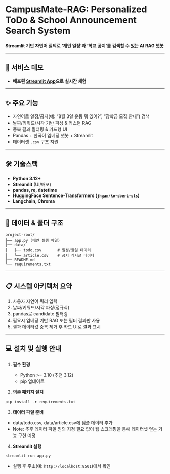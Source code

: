 # CampusMate-RAG: Personalized ToDo & School Announcement Search System

**Streamlit 기반 자연어 질의로 ‘개인 일정’과 ‘학교 공지’를 검색할 수 있는 AI RAG 챗봇**

---

## 🌟 서비스 데모

- **배포된 [Streamlit App](https://campusmate-rag.streamlit.app/)으로 실시간 체험**

---

## ✨ 주요 기능

- 자연어로 일정/공지(예: “8월 3일 운동 뭐 있어?”, “장학금 모집 안내”) 검색
- 날짜/키워드/시각 기반 파싱 & 커스텀 RAG
- 중복 결과 필터링 & 카드형 UI
- Pandas + 한국어 임베딩 챗봇 + Streamlit
- 데이터셋 `.csv` 구조 지원

---

## 🛠️ 기술스택

- **Python 3.12+**
- **Streamlit** (UI/배포)
- **pandas, re, datetime**
- **HuggingFace Sentence-Transformers (`jhgan/ko-sbert-sts`)**
- **Langchain, Chroma**

---

## 💾 데이터 & 폴더 구조
```plaintext
project-root/
├── app.py (메인 실행 파일)
├── data/
│   ├── todo.csv       # 일정/할일 데이터
│   └── article.csv    # 공지 게시글 데이터
├── README.md
└── requirements.txt
```

---

## 📋 시스템 아키텍처 요약

1. 사용자 자연어 쿼리 입력
2. 날짜/키워드/시각 파싱(정규식)
3. pandas로 candidate 필터링
4. 필요시 임베딩 기반 RAG 또는 필터 결과만 사용
5. 결과 데이터값 중복 제거 후 카드 UI로 결과 표시

---

## 💻 설치 및 실행 안내

1. **필수 환경**
   - Python >= 3.10 (추천 3.12)
   - pip 업데이트

2. **의존 패키지 설치**
```python
pip install -r requirements.txt
```

3. **데이터 파일 준비**
- data/todo.csv, data/article.csv에 샘플 데이터 추가
- Note: 추후 데이터 파일 임의 지정 필요 없이 웹 스크래핑을 통해 데이터셋 얻는 기능 구현 예정

4. **Streamlit 실행**
```python
streamlit run app.py
```
- 실행 후 주소(예: `http://localhost:8501`)에서 확인
